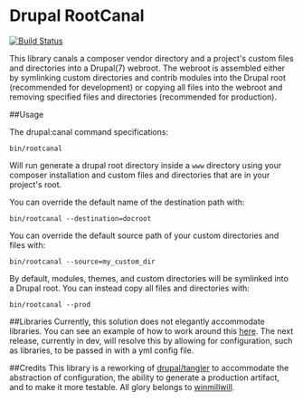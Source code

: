 # Drupal RootCanal

[![Build Status](https://travis-ci.org/craychee/rootcanal.svg?branch=master)](https://travis-ci.org/craychee/rootcanal)

This library canals a composer vendor directory and a project's custom files and directories into a Drupal(7) webroot. The webroot is assembled either by symlinking custom directories and contrib modules into the Drupal root (recommended for development) or copying all files into the webroot and removing specified files and directories (recommended for production).

##Usage

The drupal:canal command specifications:  

```
bin/rootcanal
```
Will run generate a drupal root directory inside a `www` directory using your composer installation and custom files and directories that are in your project's root.  

You can override the default name of the destination path with:  
```
bin/rootcanal --destination=docroot
```
You can override the default source path of your custom directories and files with:  
```
bin/rootcanal --source=my_custom_dir
```
By default, modules, themes, and custom directories will be symlinked into a Drupal root.
You can instead copy all files and directories with:  
```
bin/rootcanal --prod
```

##Libraries
Currently, this solution does not elegantly accommodate libraries. You can see an example of how to work around this [here](https://gist.github.com/craychee/950136f52edefab3f839). The next release, currently in dev, will resolve this by allowing for configuration, such as libraries, to be passed in with a yml config file.

##Credits
This library is a reworking of [drupal/tangler](https://github.com/winmillwill/drupal-tangler) to accommodate the abstraction of configuration, the ability to generate a production artifact, and to make it more testable. All glory belongs to [winmillwill](https://github.com/winmillwill).
